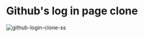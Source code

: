 # Github's log in page clone


![github-login-clone-ss](https://user-images.githubusercontent.com/95606482/209090933-ec3c9f03-f75a-4e4c-a9c9-c119624c71a9.png)
